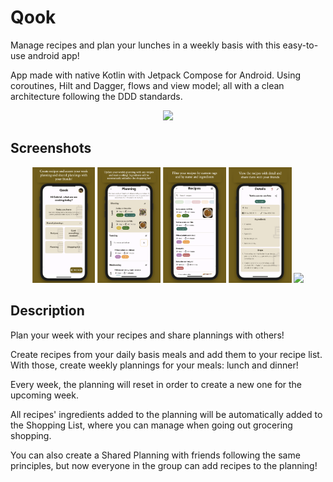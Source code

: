 # Qook

Manage recipes and plan your lunches in a weekly basis with this easy-to-use android app! 

App made with native Kotlin with Jetpack Compose for Android. Using coroutines, Hilt and Dagger, flows and view model; all with a clean architecture following the DDD standards.

<p align="center">
  <a href="https://play.google.com/store/apps/details?id=com.gabr.garc.qook">
    <img src="https://cdn.rawgit.com/steverichey/google-play-badge-svg/master/img/en_get.svg" width="30%">
  </a>  
</p>

## Screenshots

<p align="center">
  <img src="documentation/dashboard.png" width="20%">
  <img src="documentation/planning.png" width="20%">
  <img src="documentation/recipes.png" width="20%">
  <img src="documentation/details.png" width="20%">
  <img src="documentation/aadd_recipe.png" width="20%">
</p>

## Description

Plan your week with your recipes and share plannings with others!

Create recipes from your daily basis meals and add them to your recipe list. With those, create weekly plannings for your meals: lunch and dinner! 

Every week, the planning will reset in order to create a new one for the upcoming week. 

All recipes' ingredients added to the planning will be automatically added to the Shopping List, where you can manage when going out grocering shopping.

You can also create a Shared Planning with friends following the same principles, but now everyone in the group can add recipes to the planning!
